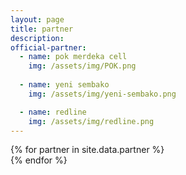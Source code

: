 ```yaml
---
layout: page
title: partner
description:
official-partner:
  - name: pok merdeka cell
    img: /assets/img/POK.png
    
  - name: yeni sembako
    img: /assets/img/yeni-sembako.png

  - name: redline
    img: /assets/img/redline.png
---
```


<div class="row row-cols-1 row-cols-md-3 g-3">
  {% for partner in site.data.partner %}
  <div class="col">
    <div class="card h-100 d-flex flex-column justify-content-center bg-light">
      <div class="card-body">
        <img src="{{ partner.img }}" alt="" class="card-img">
      </div>
    </div>
  </div>
  {% endfor %}
</div>
